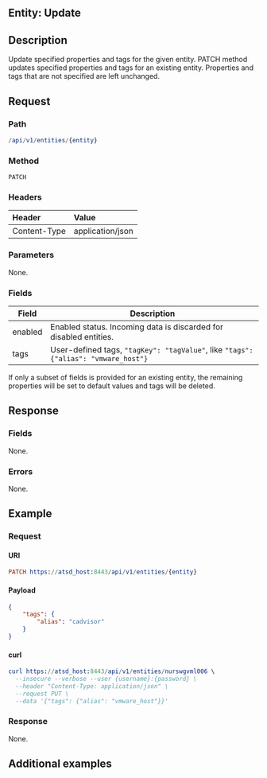 ## Entity: Update

## Description

Update specified properties and tags for the given entity. PATCH method updates specified properties and tags for an existing entity. Properties and tags that are not specified are left unchanged.

## Request

### Path

```elm
/api/v1/entities/{entity}
```

### Method

```
PATCH 
```

### Headers

|**Header**|**Value**|
|:---|:---|
| Content-Type | application/json |

### Parameters

None.

### Fields

| **Field**                            | **Description**                                                                             |
|---|---|
| enabled                             | Enabled status. Incoming data is discarded for disabled entities.                           |
|tags|User-defined tags, `"tagKey": "tagValue"`, like `"tags": {"alias": "vmware_host"}`|


<aside class="notice">
If only a subset of fields is provided for an existing entity, the remaining properties will be set to default values and tags will be deleted.
</aside>

## Response

### Fields

None.

### Errors

None.

## Example

### Request

#### URI

```elm
PATCH https://atsd_host:8443/api/v1/entities/{entity}
```

#### Payload

```json
{
    "tags": {
        "alias": "cadvisor"
    }
}
```

#### curl

```elm
curl https://atsd_host:8443/api/v1/entities/nurswgvml006 \
  --insecure --verbose --user {username}:{password} \
  --header "Content-Type: application/json" \
  --request PUT \
  --data '{"tags": {"alias": "vmware_host"}}'
  ```

### Response

None.

## Additional examples

